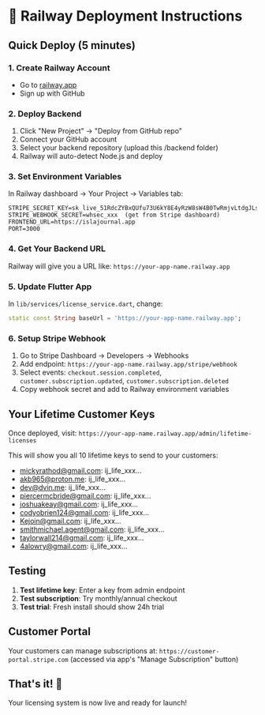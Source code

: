 # 🚀 Railway Deployment Instructions

## Quick Deploy (5 minutes)

### 1. Create Railway Account
- Go to [railway.app](https://railway.app)
- Sign up with GitHub

### 2. Deploy Backend
1. Click "New Project" → "Deploy from GitHub repo"
2. Connect your GitHub account 
3. Select your backend repository (upload this /backend folder)
4. Railway will auto-detect Node.js and deploy

### 3. Set Environment Variables
In Railway dashboard → Your Project → Variables tab:

```
STRIPE_SECRET_KEY=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
STRIPE_WEBHOOK_SECRET=whsec_xxx  (get from Stripe dashboard)
FRONTEND_URL=https://islajournal.app
PORT=3000
```

### 4. Get Your Backend URL
Railway will give you a URL like: `https://your-app-name.railway.app`

### 5. Update Flutter App
In `lib/services/license_service.dart`, change:
```dart
static const String baseUrl = 'https://your-app-name.railway.app';
```

### 6. Setup Stripe Webhook
1. Go to Stripe Dashboard → Developers → Webhooks
2. Add endpoint: `https://your-app-name.railway.app/stripe/webhook`
3. Select events: `checkout.session.completed`, `customer.subscription.updated`, `customer.subscription.deleted`
4. Copy webhook secret and add to Railway environment variables

## Your Lifetime Customer Keys

Once deployed, visit: `https://your-app-name.railway.app/admin/lifetime-licenses`

This will show you all 10 lifetime keys to send to your customers:

- mickyrathod@gmail.com: ij_life_xxx...
- akb965@proton.me: ij_life_xxx...
- dev@dvin.me: ij_life_xxx...
- piercermcbride@gmail.com: ij_life_xxx...
- joshuakeay@gmail.com: ij_life_xxx...
- codyobrien124@gmail.com: ij_life_xxx...
- Kejoin@gmail.com: ij_life_xxx...
- smithmichael.agent@gmail.com: ij_life_xxx...
- taylorwall214@gmail.com: ij_life_xxx...
- 4alowry@gmail.com: ij_life_xxx...

## Testing

1. **Test lifetime key**: Enter a key from admin endpoint
2. **Test subscription**: Try monthly/annual checkout
3. **Test trial**: Fresh install should show 24h trial

## Customer Portal

Your customers can manage subscriptions at:
`https://customer-portal.stripe.com` (accessed via app's "Manage Subscription" button)

## That's it! 🎉

Your licensing system is now live and ready for launch! 